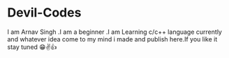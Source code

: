 # Devil-Codes
I am Arnav Singh .I am a beginner .I am Learning c/c++ language currently and whatever idea come to my mind i made and publish here.If you like it stay tuned 
😁✌👍
